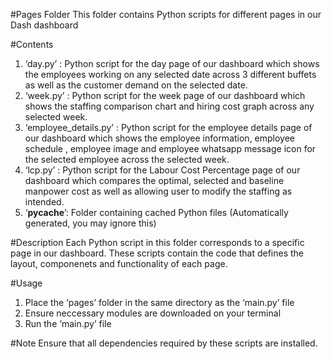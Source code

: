 #Pages Folder 
This folder contains Python scripts for different pages in our Dash dashboard

#Contents
1. ‘day.py’ : Python script for the day page of our dashboard which shows the employees working on any selected date across 3 different buffets as well as the customer demand on the selected date.
2. ‘week.py’ : Python script for the week page of our dashboard which shows the staffing comparison chart and hiring cost graph across any selected week. 
3. ‘employee_details.py’ : Python script for the employee details page of our dashboard which shows the employee information, employee schedule , employee image and employee whatsapp message icon for the selected employee across the selected week. 
4. ‘lcp.py’ : Python script for the Labour Cost Percentage page of our dashboard which compares the optimal, selected and baseline manpower cost as well as allowing user to modify the staffing as intended. 
5. ‘__pycache__’: Folder containing cached Python files (Automatically generated, you may ignore this)

#Description
Each Python script in this folder corresponds to a specific page in our dashboard. These scripts contain the code that defines the layout, componenets and functionality of each page. 

#Usage
1. Place the ‘pages’ folder in the same directory as the ‘main.py’ file
2. Ensure neccessary modules are downloaded on your terminal 
3. Run the ‘main.py’ file 

#Note
Ensure that all dependencies required by these scripts are installed. 